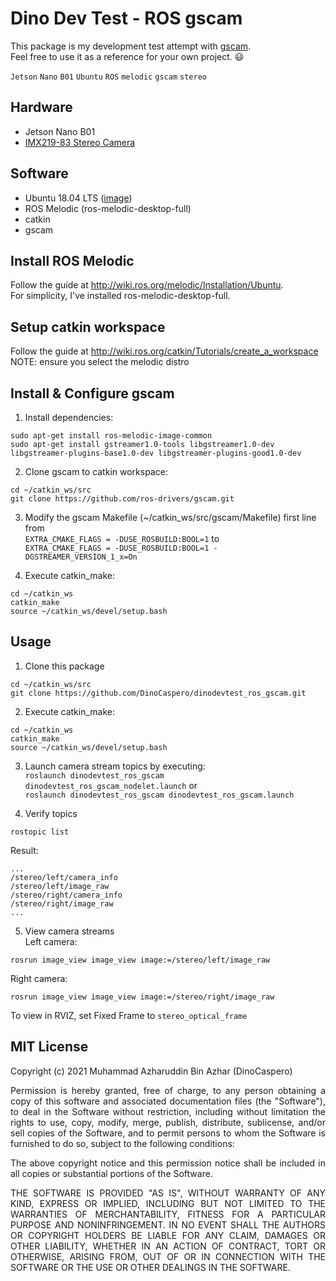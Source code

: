 # Dino Dev Test - ROS gscam
This package is my development test attempt with [gscam](https://github.com/ros-drivers/gscam).  
Feel free to use it as a reference for your own project. :smiley:  
  
```Jetson``` ```Nano``` ```B01``` ```Ubuntu``` ```ROS``` ```melodic``` ```gscam``` ```stereo```

## Hardware

+ Jetson Nano B01
+ [IMX219-83 Stereo Camera](https://www.waveshare.com/wiki/IMX219-83_Stereo_Camera)

## Software 

+ Ubuntu 18.04 LTS ([image](https://developer.nvidia.com/jetson-nano-sd-card-image))
+ ROS Melodic (ros-melodic-desktop-full)
+ catkin
+ gscam

## Install ROS Melodic

Follow the guide at http://wiki.ros.org/melodic/Installation/Ubuntu.  
For simplicity, I've installed ros-melodic-desktop-full.

## Setup catkin workspace

Follow the guide at http://wiki.ros.org/catkin/Tutorials/create_a_workspace  
NOTE: ensure you select the melodic distro

## Install & Configure gscam

1. Install dependencies:  
```
sudo apt-get install ros-melodic-image-common
sudo apt-get install gstreamer1.0-tools libgstreamer1.0-dev libgstreamer-plugins-base1.0-dev libgstreamer-plugins-good1.0-dev
```

2. Clone gscam to catkin workspace:  
```
cd ~/catkin_ws/src
git clone https://github.com/ros-drivers/gscam.git
```

3. Modify the gscam Makefile (~/catkin_ws/src/gscam/Makefile) first line from  
```EXTRA_CMAKE_FLAGS = -DUSE_ROSBUILD:BOOL=1``` to  
```EXTRA_CMAKE_FLAGS = -DUSE_ROSBUILD:BOOL=1 -DGSTREAMER_VERSION_1_x=On```

4. Execute catkin_make:  
```
cd ~/catkin_ws
catkin_make
source ~/catkin_ws/devel/setup.bash
```

## Usage

1. Clone this package
```
cd ~/catkin_ws/src
git clone https://github.com/DinoCaspero/dinodevtest_ros_gscam.git
```

2. Execute catkin_make:  
```
cd ~/catkin_ws
catkin_make
source ~/catkin_ws/devel/setup.bash
```

3. Launch camera stream topics by executing:  
```roslaunch dinodevtest_ros_gscam dinodevtest_ros_gscam_nodelet.launch``` or   
```roslaunch dinodevtest_ros_gscam dinodevtest_ros_gscam.launch``` 

4. Verify topics
```
rostopic list
```
Result:  
```
...
/stereo/left/camera_info
/stereo/left/image_raw
/stereo/right/camera_info
/stereo/right/image_raw
...
```

5. View camera streams  
Left camera:  
```
rosrun image_view image_view image:=/stereo/left/image_raw
```
Right camera:  
```
rosrun image_view image_view image:=/stereo/right/image_raw
```  
To view in RVIZ, set Fixed Frame to ```stereo_optical_frame```

## MIT License
Copyright (c) 2021 Muhammad Azharuddin Bin Azhar (DinoCaspero)

<p style='text-align: justify;'>Permission is hereby granted, free of charge, to any person obtaining a copy of this software and associated documentation files (the "Software"), to deal in the Software without restriction, including without limitation the rights to use, copy, modify, merge, publish, distribute, sublicense, and/or sell copies of the Software, and to permit persons to whom the Software is furnished to do so, subject to the following conditions: </p>

<p style='text-align: justify;'>The above copyright notice and this permission notice shall be included in all copies or substantial portions of the Software. </p>

<p style='text-align: justify;'>THE SOFTWARE IS PROVIDED "AS IS", WITHOUT WARRANTY OF ANY KIND, EXPRESS OR IMPLIED, INCLUDING BUT NOT LIMITED TO THE WARRANTIES OF MERCHANTABILITY, FITNESS FOR A PARTICULAR PURPOSE AND NONINFRINGEMENT. IN NO EVENT SHALL THE AUTHORS OR COPYRIGHT HOLDERS BE LIABLE FOR ANY CLAIM, DAMAGES OR OTHER LIABILITY, WHETHER IN AN ACTION OF CONTRACT, TORT OR OTHERWISE, ARISING FROM, OUT OF OR IN CONNECTION WITH THE SOFTWARE OR THE USE OR OTHER DEALINGS IN THE SOFTWARE.</p>


